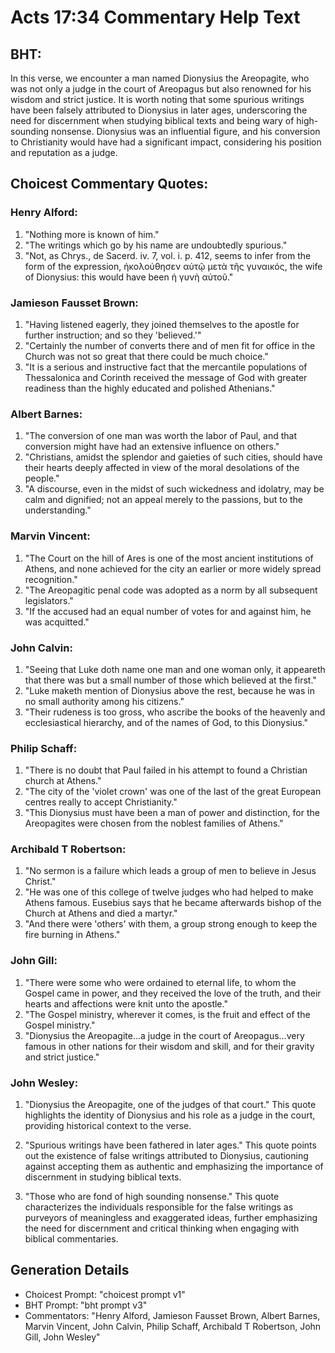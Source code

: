 # Acts 17:34 Commentary Help Text

## BHT:
In this verse, we encounter a man named Dionysius the Areopagite, who was not only a judge in the court of Areopagus but also renowned for his wisdom and strict justice. It is worth noting that some spurious writings have been falsely attributed to Dionysius in later ages, underscoring the need for discernment when studying biblical texts and being wary of high-sounding nonsense. Dionysius was an influential figure, and his conversion to Christianity would have had a significant impact, considering his position and reputation as a judge.

## Choicest Commentary Quotes:
### Henry Alford:
1. "Nothing more is known of him." 
2. "The writings which go by his name are undoubtedly spurious." 
3. "Not, as Chrys., de Sacerd. iv. 7, vol. i. p. 412, seems to infer from the form of the expression, ἠκολούθησεν αὐτῷ μετὰ τῆς γυναικός, the wife of Dionysius: this would have been ἡ γυνὴ αὐτοῦ."

### Jamieson Fausset Brown:
1. "Having listened eagerly, they joined themselves to the apostle for further instruction; and so they 'believed.'" 
2. "Certainly the number of converts there and of men fit for office in the Church was not so great that there could be much choice." 
3. "It is a serious and instructive fact that the mercantile populations of Thessalonica and Corinth received the message of God with greater readiness than the highly educated and polished Athenians."

### Albert Barnes:
1. "The conversion of one man was worth the labor of Paul, and that conversion might have had an extensive influence on others."
2. "Christians, amidst the splendor and gaieties of such cities, should have their hearts deeply affected in view of the moral desolations of the people."
3. "A discourse, even in the midst of such wickedness and idolatry, may be calm and dignified; not an appeal merely to the passions, but to the understanding."

### Marvin Vincent:
1. "The Court on the hill of Ares is one of the most ancient institutions of Athens, and none achieved for the city an earlier or more widely spread recognition."
2. "The Areopagitic penal code was adopted as a norm by all subsequent legislators."
3. "If the accused had an equal number of votes for and against him, he was acquitted."

### John Calvin:
1. "Seeing that Luke doth name one man and one woman only, it appeareth that there was but a small number of those which believed at the first."
2. "Luke maketh mention of Dionysius above the rest, because he was in no small authority among his citizens."
3. "Their rudeness is too gross, who ascribe the books of the heavenly and ecclesiastical hierarchy, and of the names of God, to this Dionysius."

### Philip Schaff:
1. "There is no doubt that Paul failed in his attempt to found a Christian church at Athens."
2. "The city of the 'violet crown' was one of the last of the great European centres really to accept Christianity."
3. "This Dionysius must have been a man of power and distinction, for the Areopagites were chosen from the noblest families of Athens."

### Archibald T Robertson:
1. "No sermon is a failure which leads a group of men to believe in Jesus Christ."
2. "He was one of this college of twelve judges who had helped to make Athens famous. Eusebius says that he became afterwards bishop of the Church at Athens and died a martyr."
3. "And there were 'others' with them, a group strong enough to keep the fire burning in Athens."

### John Gill:
1. "There were some who were ordained to eternal life, to whom the Gospel came in power, and they received the love of the truth, and their hearts and affections were knit unto the apostle."
2. "The Gospel ministry, wherever it comes, is the fruit and effect of the Gospel ministry."
3. "Dionysius the Areopagite...a judge in the court of Areopagus...very famous in other nations for their wisdom and skill, and for their gravity and strict justice."

### John Wesley:
1. "Dionysius the Areopagite, one of the judges of that court." This quote highlights the identity of Dionysius and his role as a judge in the court, providing historical context to the verse.

2. "Spurious writings have been fathered in later ages." This quote points out the existence of false writings attributed to Dionysius, cautioning against accepting them as authentic and emphasizing the importance of discernment in studying biblical texts.

3. "Those who are fond of high sounding nonsense." This quote characterizes the individuals responsible for the false writings as purveyors of meaningless and exaggerated ideas, further emphasizing the need for discernment and critical thinking when engaging with biblical commentaries.


## Generation Details
- Choicest Prompt: "choicest prompt v1"
- BHT Prompt: "bht prompt v3"
- Commentators: "Henry Alford, Jamieson Fausset Brown, Albert Barnes, Marvin Vincent, John Calvin, Philip Schaff, Archibald T Robertson, John Gill, John Wesley"

